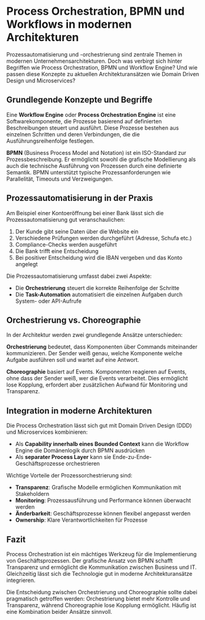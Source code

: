 # Process Orchestration, BPMN und Workflows in modernen Architekturen

Prozessautomatisierung und -orchestrierung sind zentrale Themen in modernen Unternehmensarchitekturen. Doch was verbirgt sich hinter Begriffen wie Process Orchestration, BPMN und Workflow Engine? Und wie passen diese Konzepte zu aktuellen Architekturansätzen wie Domain Driven Design und Microservices?

## Grundlegende Konzepte und Begriffe

Eine **Workflow Engine** oder **Process Orchestration Engine** ist eine Softwarekomponente, die Prozesse basierend auf definierten Beschreibungen steuert und ausführt. Diese Prozesse bestehen aus einzelnen Schritten und deren Verbindungen, die die Ausführungsreihenfolge festlegen.

**BPMN** (Business Process Model and Notation) ist ein ISO-Standard zur Prozessbeschreibung. Er ermöglicht sowohl die grafische Modellierung als auch die technische Ausführung von Prozessen durch eine definierte Semantik. BPMN unterstützt typische Prozessanforderungen wie Parallelität, Timeouts und Verzweigungen.

## Prozessautomatisierung in der Praxis 

Am Beispiel einer Kontoeröffnung bei einer Bank lässt sich die Prozessautomatisierung gut veranschaulichen:

1. Der Kunde gibt seine Daten über die Website ein
2. Verschiedene Prüfungen werden durchgeführt (Adresse, Schufa etc.)
3. Compliance-Checks werden ausgeführt
4. Die Bank trifft eine Entscheidung
5. Bei positiver Entscheidung wird die IBAN vergeben und das Konto angelegt

Die Prozessautomatisierung umfasst dabei zwei Aspekte:
- Die **Orchestrierung** steuert die korrekte Reihenfolge der Schritte
- Die **Task-Automation** automatisiert die einzelnen Aufgaben durch System- oder API-Aufrufe

## Orchestrierung vs. Choreographie

In der Architektur werden zwei grundlegende Ansätze unterschieden:

**Orchestrierung** bedeutet, dass Komponenten über Commands miteinander kommunizieren. Der Sender weiß genau, welche Komponente welche Aufgabe ausführen soll und wartet auf eine Antwort.

**Choreographie** basiert auf Events. Komponenten reagieren auf Events, ohne dass der Sender weiß, wer die Events verarbeitet. Dies ermöglicht lose Kopplung, erfordert aber zusätzlichen Aufwand für Monitoring und Transparenz.

## Integration in moderne Architekturen

Die Process Orchestration lässt sich gut mit Domain Driven Design (DDD) und Microservices kombinieren:

- Als **Capability innerhalb eines Bounded Context** kann die Workflow Engine die Domänenlogik durch BPMN ausdrücken
- Als **separater Process Layer** kann sie Ende-zu-Ende-Geschäftsprozesse orchestrieren

Wichtige Vorteile der Prozessorchestrierung sind:

- **Transparenz**: Grafische Modelle ermöglichen Kommunikation mit Stakeholdern
- **Monitoring**: Prozessausführung und Performance können überwacht werden  
- **Änderbarkeit**: Geschäftsprozesse können flexibel angepasst werden
- **Ownership**: Klare Verantwortlichkeiten für Prozesse

## Fazit

Process Orchestration ist ein mächtiges Werkzeug für die Implementierung von Geschäftsprozessen. Der grafische Ansatz von BPMN schafft Transparenz und ermöglicht die Kommunikation zwischen Business und IT. Gleichzeitig lässt sich die Technologie gut in moderne Architekturansätze integrieren.

Die Entscheidung zwischen Orchestrierung und Choreographie sollte dabei pragmatisch getroffen werden: Orchestrierung bietet mehr Kontrolle und Transparenz, während Choreographie lose Kopplung ermöglicht. Häufig ist eine Kombination beider Ansätze sinnvoll.